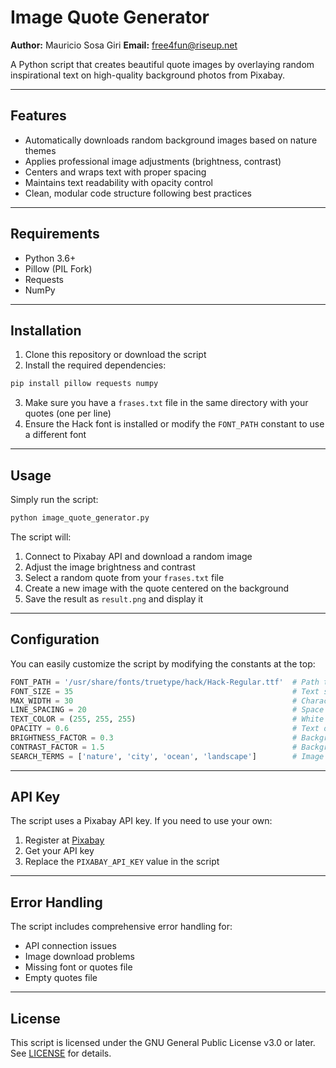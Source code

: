 # Image Quote Generator

**Author:** Mauricio Sosa Giri
**Email:** free4fun@riseup.net

A Python script that creates beautiful quote images by overlaying random inspirational text on high-quality background photos from Pixabay.

---

## Features

- Automatically downloads random background images based on nature themes
- Applies professional image adjustments (brightness, contrast)
- Centers and wraps text with proper spacing
- Maintains text readability with opacity control
- Clean, modular code structure following best practices

---

## Requirements

- Python 3.6+
- Pillow (PIL Fork)
- Requests
- NumPy

---

## Installation

1. Clone this repository or download the script
2. Install the required dependencies:

```bash
pip install pillow requests numpy
```

3. Make sure you have a `frases.txt` file in the same directory with your quotes (one per line)
4. Ensure the Hack font is installed or modify the `FONT_PATH` constant to use a different font

---

## Usage

Simply run the script:

```bash
python image_quote_generator.py
```

The script will:
1. Connect to Pixabay API and download a random image
2. Adjust the image brightness and contrast
3. Select a random quote from your `frases.txt` file
4. Create a new image with the quote centered on the background
5. Save the result as `result.png` and display it

---

## Configuration

You can easily customize the script by modifying the constants at the top:

```python
FONT_PATH = '/usr/share/fonts/truetype/hack/Hack-Regular.ttf'  # Path to your font
FONT_SIZE = 35                                                 # Text size
MAX_WIDTH = 30                                                 # Characters per line
LINE_SPACING = 20                                              # Space between lines
TEXT_COLOR = (255, 255, 255)                                   # White text
OPACITY = 0.6                                                  # Text opacity
BRIGHTNESS_FACTOR = 0.3                                        # Background dimming
CONTRAST_FACTOR = 1.5                                          # Background contrast
SEARCH_TERMS = ['nature', 'city', 'ocean', 'landscape']        # Image search terms
```

---

## API Key

The script uses a Pixabay API key. If you need to use your own:
1. Register at [Pixabay](https://pixabay.com/api/docs/)
2. Get your API key
3. Replace the `PIXABAY_API_KEY` value in the script

---

## Error Handling

The script includes comprehensive error handling for:
- API connection issues
- Image download problems
- Missing font or quotes file
- Empty quotes file

---

## License

This script is licensed under the GNU General Public License v3.0 or later.
See [LICENSE](https://www.gnu.org/licenses/gpl-3.0.html) for details.
